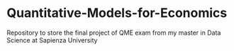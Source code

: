 # Quantitative-Models-for-Economics
Repository to store the final project of QME exam from my master in Data Science at Sapienza University
